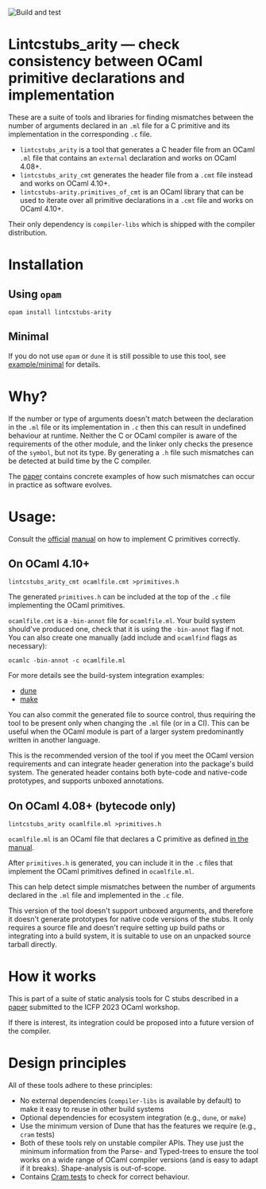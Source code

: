 ![Build and test](https://github.com/edwintorok/lintcstubs-arity/actions/workflows/workflow.yml/badge.svg)

Lintcstubs_arity — check consistency between OCaml primitive declarations and implementation
============================================================================================

These are a suite of tools and libraries for finding mismatches between the number of arguments declared in an `.ml` file for a C primitive and its implementation in the corresponding `.c` file.

* `lintcstubs_arity` is a tool that generates a C header file from an OCaml `.ml` file that contains an `external` declaration and works on OCaml 4.08+.
* `lintcstubs_arity_cmt` generates the header file from a `.cmt` file instead and works on OCaml 4.10+.
* `lintcstubs-arity.primitives_of_cmt` is an OCaml library that can be used to iterate over all primitive declarations in a `.cmt` file and works on OCaml 4.10+.

Their only dependency is `compiler-libs` which is shipped with the compiler distribution.

# Installation

## Using `opam`

```
opam install lintcstubs-arity
```

## Minimal

If you do not use `opam` or `dune` it is still possible to use this tool, see [example/minimal](example/minimal/README.md) for details.

# Why?

If the number or type of arguments doesn't match between the declaration in the `.ml` file or its implementation in `.c` then this can result in undefined behaviour at runtime.
Neither the C or OCaml compiler is aware of the requirements of the other module, and the linker only checks the presence of the `symbol`, but not its type.
By generating a `.h` file such mismatches can be detected at build time by the C compiler.

The [paper](https://arxiv.org/abs/2307.14909) contains concrete examples of how such mismatches can occur in practice as software evolves.

# Usage:

Consult the [official](https://v2.ocaml.org/manual/intfc.html#ss:c-prim-impl)
[manual](https://v2.ocaml.org/manual/intfc.html#ss:c-unboxed) on how to implement C primitives correctly.


## On OCaml 4.10+

```
lintcstubs_arity_cmt ocamlfile.cmt >primitives.h
```

The generated `primitives.h` can be included at the top of the `.c` file implementing the OCaml primitives.

`ocamlfile.cmt` is a `-bin-annot` file for `ocamlfile.ml`. Your build system should've produced one, check that it is using the `-bin-annot` flag if not.
You can also create one manually (add include and `ocamlfind` flags as necessary):
```
ocamlc -bin-annot -c ocamlfile.ml
```

For more details see the build-system integration examples:

* [dune](example/dune/README.md)
* [make](example/Makefile/README.md)

You can also commit the generated file to source control, thus requiring the tool to be present
only when changing the `.ml` file (or in a CI). This can be useful when the OCaml module is part of a larger system predominantly written in another language.

This is the recommended version of the tool if you meet the OCaml version requirements and can integrate header generation into the package's build system. The generated header contains both byte-code and native-code prototypes,
and supports unboxed annotations.

## On OCaml 4.08+ (bytecode only)

```
lintcstubs_arity ocamlfile.ml >primitives.h
```

`ocamlfile.ml` is an OCaml file that declares a C primitive as defined [in the manual](https://v2.ocaml.org/manual/intfc.html).

After `primitives.h` is generated, you can include it in the `.c` files that implement the OCaml primitives defined in `ocamlfile.ml`.

This can help detect simple mismatches between the number of arguments declared in the `.ml` file and implemented in the `.c` file.

This version of the tool doesn't support unboxed arguments, and therefore it doesn't generate prototypes for native code versions of the stubs. It only requires a source file and doesn't require setting up build paths or integrating into a build system, it is suitable to use on an unpacked source tarball directly.


# How it works

This is part of a suite of static analysis tools for C stubs described in a [paper](https://arxiv.org/abs/2307.14909) submitted to the ICFP 2023 OCaml workshop.

If there is interest, its integration could be proposed into a future version of the compiler.

# Design principles

All of these tools adhere to these principles:

* No external dependencies (`compiler-libs` is available by default) to make it easy to reuse in other build systems
* Optional dependencies for ecosystem integration (e.g., `dune`, or `make`)
* Use the minimum version of Dune that has the features we require (e.g., `cram` tests)
* Both of these tools rely on unstable compiler APIs. They use just the minimum information from the Parse- and Typed-trees to ensure the tool works on a wide range of OCaml compiler versions (and is easy to adapt if it breaks). Shape-analysis is out-of-scope.
* Contains [Cram tests](https://dune.readthedocs.io/en/stable/tests.html#cram-tests) to check for correct behaviour.

